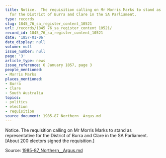 ```yaml
---
title: Notice.  The requisition calling on Mr Morris Marks to stand as representative
  for the District of Burra and Clare in the SA Parliament.
type: records
slug: 1845_76_sa_register_content_10521
url: /records/1845_76_sa_register_content_10521/
record_id: 1845_76_sa_register_content_10521
date: '1857-01-06'
date_display: null
volume: null
issue_number: null
page: '3'
article_type: news
issue_reference: 6 January 1857, page 3
people_mentioned:
- Morris Marks
places_mentioned:
- Burra
- Clare
- South Australia
topics:
- politics
- election
- requisition
source_document: 1985-87_Northern__Argus.md
---
```


Notice.  The requisition calling on Mr Morris Marks to stand as representative for the District of Burra and Clare in the SA Parliament.  [About 200 electors signed the requisition.]

Source: [1985-87_Northern__Argus.md](/downloads/markdown/1985-87_Northern__Argus.md)
